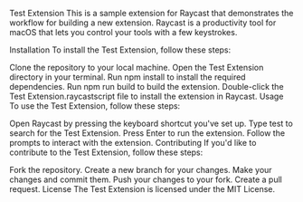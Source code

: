 Test Extension
This is a sample extension for Raycast that demonstrates the workflow for building a new extension. Raycast is a productivity tool for macOS that lets you control your tools with a few keystrokes.

Installation
To install the Test Extension, follow these steps:

Clone the repository to your local machine.
Open the Test Extension directory in your terminal.
Run npm install to install the required dependencies.
Run npm run build to build the extension.
Double-click the Test Extension.raycastscript file to install the extension in Raycast.
Usage
To use the Test Extension, follow these steps:

Open Raycast by pressing the keyboard shortcut you've set up.
Type test to search for the Test Extension.
Press Enter to run the extension.
Follow the prompts to interact with the extension.
Contributing
If you'd like to contribute to the Test Extension, follow these steps:

Fork the repository.
Create a new branch for your changes.
Make your changes and commit them.
Push your changes to your fork.
Create a pull request.
License
The Test Extension is licensed under the MIT License.
